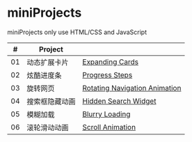 # miniProjects
miniProjects only use HTML/CSS and JavaScript

| # | Project |   |
|--- | --- | --- |
| 01 | 动态扩展卡片 |[Expanding Cards](https://github.com/Tourscholar/miniProjects/tree/master/expandCards) |
| 02 | 炫酷进度条 |[Progress Steps](https://github.com/Tourscholar/miniProjects/tree/master/progressSteps) |
| 03 | 旋转网页 |[Rotating Navigation Animation](https://github.com/Tourscholar/miniProjects/tree/master/rotatingNavigationAnimation) |
| 04 | 搜索框隐藏动画 |[Hidden Search Widget](https://github.com/Tourscholar/miniProjects/tree/master/hiddenSearchWidget) |
| 05 | 模糊加载 |[Blurry Loading](https://github.com/Tourscholar/miniProjects/tree/master/blurryLoading) |
| 06 | 滚轮滑动动画 |[Scroll Animation](https://github.com/Tourscholar/miniProjects/tree/master/scrollAnimation) |